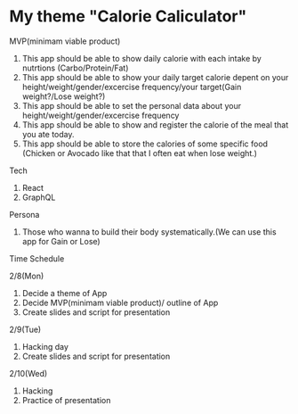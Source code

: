 # My theme "Calorie Caliculator"

MVP(minimam viable product)

1. This app should be able to show daily calorie with each intake by nutrtions (Carbo/Protein/Fat)
2. This app should be able to show your daily target calorie depent on your height/weight/gender/excercise frequency/your target(Gain weight?/Lose weight?)
3. This app should be able to set the personal data about your height/weight/gender/excercise frequency
4. This app should be able to show and register the calorie of the meal that you ate today.
5. This app should be able to store the calories of some specific food (Chicken or Avocado like that that I often eat when lose weight.)

Tech

1. React
2. GraphQL

Persona

1. Those who wanna to build their body systematically.(We can use this app for Gain or Lose)

Time Schedule

2/8(Mon)

1. Decide a theme of App
2. Decide MVP(minimam viable product)/ outline of App
3. Create slides and script for presentation

2/9(Tue)

1. Hacking day
2. Create slides and script for presentation

2/10(Wed)

1. Hacking
2. Practice of presentation
